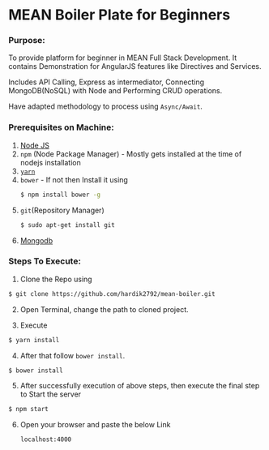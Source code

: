 # MEAN Boiler Plate for Beginners


### Purpose:

To provide platform for beginner in MEAN Full Stack Development. It contains Demonstration for AngularJS features like Directives and Services.

Includes API Calling, Express as intermediator, Connecting MongoDB(NoSQL) with Node and Performing CRUD operations.

Have adapted methodology to process using `Async/Await`.

### Prerequisites on Machine:

1. [Node JS](https://nodejs.org/en/download/)
2. `npm` (Node Package Manager) - Mostly gets installed at the time of nodejs installation
3. [`yarn`](https://yarnpkg.com/en/)
4. `bower` - If not then Install it using
    ```sh
    $ npm install bower -g
    ```
5. `git`(Repository Manager)
    ```sh
    $ sudo apt-get install git
    ```
6. [Mongodb](https://www.digitalocean.com/community/tutorials/how-to-install-mongodb-on-ubuntu-16-04)

### Steps To Execute:

1. Clone the Repo using
```sh
$ git clone https://github.com/hardik2792/mean-boiler.git
```

2. Open Terminal, change the path to cloned project.

3. Execute
```sh
$ yarn install
```

4. After that follow `bower install`.
```sh
$ bower install
```

5. After successfully execution of above steps, then execute the final step to Start the server
```sh
$ npm start
```

6. Open your browser and paste the below Link

     `localhost:4000`
